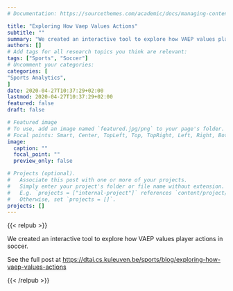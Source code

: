 ```yaml
---
# Documentation: https://sourcethemes.com/academic/docs/managing-content/

title: "Exploring How Vaep Values Actions"
subtitle: ""
summary: "We created an interactive tool to explore how VAEP values player actions in soccer."
authors: []
# Add tags for all research topics you think are relevant:
tags: ["Sports", "Soccer"]
# Uncomment your categories:
categories: [
"Sports Analytics",
]
date: 2020-04-27T10:37:29+02:00
lastmod: 2020-04-27T10:37:29+02:00
featured: false
draft: false

# Featured image
# To use, add an image named `featured.jpg/png` to your page's folder.
# Focal points: Smart, Center, TopLeft, Top, TopRight, Left, Right, BottomLeft, Bottom, BottomRight.
image:
  caption: ""
  focal_point: ""
  preview_only: false

# Projects (optional).
#   Associate this post with one or more of your projects.
#   Simply enter your project's folder or file name without extension.
#   E.g. `projects = ["internal-project"]` references `content/project/deep-learning/index.md`.
#   Otherwise, set `projects = []`.
projects: []
---
```


{{< relpub >}}

We created an interactive tool to explore how VAEP values player actions in soccer.

See the full post at https://dtai.cs.kuleuven.be/sports/blog/exploring-how-vaep-values-actions 

{{< /relpub >}}

